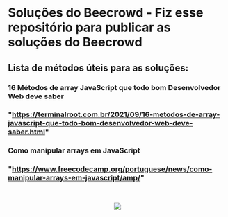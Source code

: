 # Soluções do Beecrowd - Fiz esse repositório para publicar as soluções do Beecrowd

## Lista de métodos úteis para as soluções:


### 16 Métodos de array JavaScript que todo bom Desenvolvedor Web deve saber
### "https://terminalroot.com.br/2021/09/16-metodos-de-array-javascript-que-todo-bom-desenvolvedor-web-deve-saber.html"

### Como manipular arrays em JavaScript
### "https://www.freecodecamp.org/portuguese/news/como-manipular-arrays-em-javascript/amp/"

<br>

<p align="center">
<img src="http://img.shields.io/static/v1?label=STATUS&message=EM%20DESENVOLVIMENTO&color=GREEN&style=for-the-badge"/>
</p>
